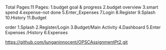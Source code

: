 Total Pages:11
Pages:
1.budget goal & progress
2.budget overview
3.smart spend
4.expense-not done
5.Enter_Expenses
7.Login
8.Register
9.Splash
10.History
11.Budget

order
1.Splash
2.Register/Login
3.Budget/Main Activity
4.Dashboard
5.Enter Expenses /History
6.Expenses

https://github.com/lunganinnocent/OPSCAssignmentPt2.git
